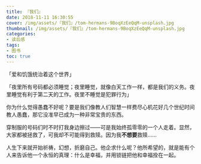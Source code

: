```yaml
---
title: 『我们』
date: 2018-11-11 16:30:55
cover: /img/assets/『我们』/tom-hermans-9BoqXzEeQqM-unsplash.jpg
thumbnail: /img/assets/『我们』/tom-hermans-9BoqXzEeQqM-unsplash.jpg
categories: 
- 读后感
tags:
- 图书
toc: true
---
```


「爱和饥饿统治着这个世界」

「夜里所有号码都必须睡觉；夜里睡觉，就像白天工作一样，都是我们的义务。夜里睡觉有利于第二天的工作。夜里不睡觉是犯罪行为」

你为什么觉得愚蠢不好呢？要是我们像教人们智慧一样费尽心机花好几个世纪时间教人愚蠢，那它没准早已成为一种非常宝贵的东西。

穿制服的号码们时不时打我身边擦过——可是我始终孤零零的一个人走着。显然，大家都被拯救了，可我却不可能得到救赎。因为我**不想要**救赎……

<!-- more -->

人生下来就开始祈祷，幻想，折磨自己。他企求什么呢？他所希望的，就是能有个人来告诉他一个永恒的真理：什么是幸福，并用锁链把他和幸福拴在一起。